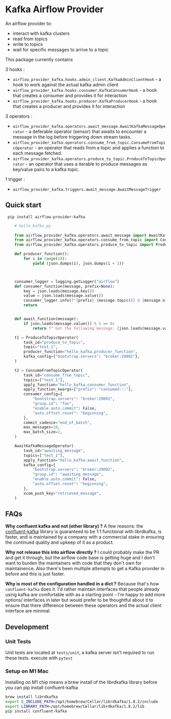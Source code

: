 # Kafka Airflow Provider


An airflow provider to: 
- interact with kafka clusters
- read from topics
- write to topics
- wait for specific messages to arrive to a topic

This package currently contains

3 hooks :
- `airflow_provider_kafka.hooks.admin_client.KafkaAdminClientHook` - a hook to work against the actual kafka admin client
- `airflow_provider_kafka.hooks.consumer.KafkaConsumerHook` - a hook that creates a consumer and provides it for interaction
- `airflow_provider_kafka.hooks.producer.KafkaProducerHook` - a hook that creates a producer and provides it for interaction

3 operators : 
- `airflow_provider_kafka.operators.await_message.AwaitKafkaMessageOperator` - a deferable operator (sensor) that awaits to encounter a message in the log before triggering down stream tasks.
- `airflow_provider_kafka.operators.consume_from_topic.ConsumeFromTopicOperator` - an operator that reads from a topic and applies a function to each message fetched. 
- `airflow_provider_kafka.operators.produce_to_topic.ProduceToTopicOperator` - an operator that uses a iterable to produce messages as key/value pairs to a kafka topic. 

1 trigger : 
- `airflow_provider_kafka.triggers.await_message.AwaitMessageTrigger`


## Quick start

` pip install airflow-provider-kafka`

```python 
    # hello_kafka.py 
    
    from airflow_provider_kafka.operators.await_message import AwaitKafkaMessageOperator
    from airflow_provider_kafka.operators.consume_from_topic import ConsumeFromTopicOperator
    from airflow_provider_kafka.operators.produce_to_topic import ProduceToTopicOperator

    def producer_function():
        for i in range(20):
            yield (json.dumps(i), json.dumps(i + 1))



    consumer_logger = logging.getLogger("airflow")
    def consumer_function(message, prefix=None):
        key = json.loads(message.key())
        value = json.loads(message.value())
        consumer_logger.info(f"{prefix} {message.topic()} @ {message.offset()}; {key} : {value}")
        return


    def await_function(message):
        if json.loads(message.value()) % 5 == 0:
            return f" Got the following message: {json.loads(message.value())}"

    t1 = ProduceToTopicOperator(
        task_id="produce_to_topic",
        topic="test_1",
        producer_function="hello_kafka.producer_function",
        kafka_config={"bootstrap.servers": "broker:29092"},
    )

    t2 = ConsumeFromTopicOperator(
        task_id="consume_from_topic",
        topics=["test_1"],
        apply_function="hello_kafka.consumer_function",
        apply_function_kwargs={"prefix": "consumed:::"},
        consumer_config={
            "bootstrap.servers": "broker:29092",
            "group.id": "foo",
            "enable.auto.commit": False,
            "auto.offset.reset": "beginning",
        },
        commit_cadence="end_of_batch",
        max_messages=10,
        max_batch_size=2,
    )

    AwaitKafkaMessageOperator(
        task_id="awaiting_message",
        topics=["test_1"],
        apply_function="hello_kafka.await_function",
        kafka_config={
            "bootstrap.servers": "broker:29092",
            "group.id": "awaiting_message",
            "enable.auto.commit": False,
            "auto.offset.reset": "beginning",
        },
        xcom_push_key="retrieved_message",
    )
```

## FAQs 

**Why confluent kafka and not (other library) ?** A few reasons: the [confluent-kafka](https://github.com/confluentinc/confluent-kafka-python) library is guaranteed to be 1:1 functional with librdkafka, is faster, and is maintained by a company with a commercial stake in ensuring the continued quality and upkeep of it as a product. 

**Why not release this into airflow directly ?** I could probably make the PR and get it through, but the airflow code base is getting huge and I don't want to burden the maintainers with code that they don't own for maintainence. Also there's been multiple attempts to get a Kafka provider in before and this is just faster. 

**Why is most of the configuration handled in a dict ?** Because that's how `confluent-kafka` does it. I'd rather maintain interfaces that people already using kafka are comfortable with as a starting point - I'm happy to add more options/ interfaces in later but would prefer to be thoughtful about it to ensure that there difference between these operators and the actual client interface are minimal. 

## Development

### Unit Tests

Unit tests are located at `tests/unit`, a kafka server isn't required to run these tests.
execute with `pytest`


### Setup on M1 Mac
Installing on M1 chip means a brew install of the librdkafka library before you can pip install confluent-kafka
```bash
brew install librdkafka
export C_INCLUDE_PATH=/opt/homebrew/Cellar/librdkafka/1.8.2/include
export LIBRARY_PATH=/opt/homebrew/Cellar/librdkafka/1.8.2/lib
pip install confluent-kafka
```
